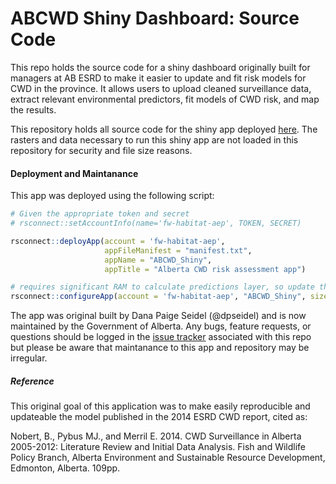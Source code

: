 
# ABCWD Shiny Dashboard: Source Code

This repo holds the source code for a shiny dashboard originally built
for managers at AB ESRD to make it easier to update and fit risk models
for CWD in the province. It allows users to upload cleaned surveillance
data, extract relevant environmental predictors, fit models of CWD risk,
and map the results.

This repository holds all source code for the shiny app deployed
[here](https://fw-habitat-aep.shinyapps.io/ABCWD_Shiny/). The rasters
and data necessary to run this shiny app are not loaded in this
repository for security and file size reasons.

#### Deployment and Maintanance

This app was deployed using the following script:

``` r
# Given the appropriate token and secret
# rsconnect::setAccountInfo(name='fw-habitat-aep', TOKEN, SECRET)

rsconnect::deployApp(account = 'fw-habitat-aep', 
                     appFileManifest = "manifest.txt", 
                     appName = "ABCWD_Shiny", 
                     appTitle = "Alberta CWD risk assessment app")

# requires significant RAM to calculate predictions layer, so update the configuration
rsconnect::configureApp(account = 'fw-habitat-aep', "ABCWD_Shiny", size = "xxlarge")
```

The app was original built by Dana Paige Seidel (@dpseidel) and is now
maintained by the Government of Alberta. Any bugs, feature requests, or
questions should be logged in the [issue
tracker](https://www.github.com/dpseidel/ABCWD_Shiny/issues) associated
with this repo but please be aware that maintanance to this app and
repository may be irregular.

##### Reference

This original goal of this application was to make easily reproducible
and updateable the model published in the 2014 ESRD CWD report, cited
as:

Nobert, B., Pybus MJ., and Merril E. 2014. CWD Surveillance in Alberta
2005-2012: Literature Review and Initial Data Analysis. Fish and
Wildlife Policy Branch, Alberta Environment and Sustainable Resource
Development, Edmonton, Alberta. 109pp.
